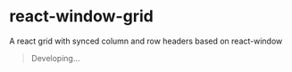# react-window-grid
A react grid with synced column and row headers based on react-window

> Developing...
